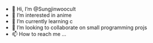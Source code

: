 - 👋 Hi, I’m @Sungjinwoocult
- 👀 I’m interested in anime
- 🌱 I’m currently learning c
- 💞️ I’m looking to collaborate on small programming projs
- 📫 How to reach me ...

<!---
Sungjinwoocult/Sungjinwoocult is a ✨ special ✨ repository because its `README.md` (this file) appears on your GitHub profile.
You can click the Preview link to take a look at your changes.
--->
